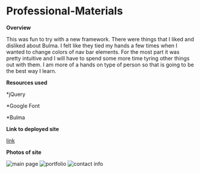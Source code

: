 # Professional-Materials

**Overview**

This was fun to try with a new framework. There were things that I liked and disliked about Bulma. I felt like they tied my hands a few times when I wanted to change colors of nav bar elements. For the most part it was pretty intuitive and I will have to spend some more time tyring other things out with them. I am more of a hands on type of person so that is going to be the best way I learn.

**Resources used**

*jQuery

*Google Font

*Bulma


**Link to deployed site**

[link](https://daviddugle.github.io/Professional-Materials/)

**Photos of site**

![main page]()
![portfolio]()
![contact info]()